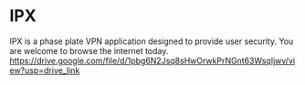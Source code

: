 # IPX
IPX is a phase plate VPN application designed to provide user security. You are welcome to browse the internet today.
https://drive.google.com/file/d/1pbg6N2Jsq8sHwOrwkPrNGnt63WsqIjwv/view?usp=drive_link

